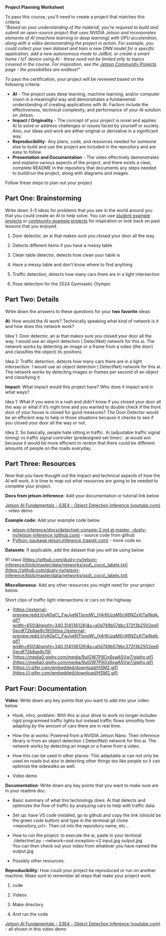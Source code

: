 **Project Planning Worksheet**

To pass this course, you'll need to create a project that matches this criteria:   
*"Based on your understanding of the material, you're required to build and submit an open-source project that uses NVIDIA Jetson and incorporates elements of AI (machine learning or deep learning) with GPU acceleration, along with a video demonstrating the project in action. For example, you could collect your own dataset and train a new DNN model for a specific application, add a new autonomous mode to JetBot, or create a smart home / IoT device using AI \- these need not be limited only to topics covered in the course. For inspiration, see the [Jetson Community Projects](https://developer.nvidia.com/embedded/community/jetson-projects) page \- the possibilities are endless\!"*

To pass the certification, your project will be reviewed based on the following criteria:

* **AI** \- The project uses deep learning, machine learning, and/or computer vision in a meaningful way and demonstrates a fundamental understanding of creating applications with AI. Factors include the effectiveness, technical complexity, and performance of your AI solution on Jetson.  
* **Impact / Originality** \- The concept of your project is novel and applies AI to solve or address challenges or issues faced by yourself or society. Also, our ideas and work are either original or derivative in a significant way.  
* **Reproducibility**\- Any plans, code, and resources needed for someone else to build and use the project are included in the repository and are easy to follow.  
* **Presentation and Documentation** \- The video effectively demonstrates and explains various aspects of the project, and there exists a clear, complete README in the repository that documents any steps needed to build/run the project, along with diagrams and images. 

Follow these steps to plan out your project

## **Part One: Brainstorming**

Write down 3-5 ideas for problems that you see in the world around you that you could create an AI to help solve. You can use [student example projects](https://docs.google.com/document/d/1qbBLDkW3-SwLu7tWY\_Q1qZnuGC5miO8y-oHWKxU4\_10/edit?usp=sharing) or [community example projects](https://developer.nvidia.com/embedded/community/jetson-projects) for inspiration or look back on past lessons that you enjoyed. 

1. Door detector, an ai that makes sure you closed your door all the way  
2. Detects different items if you have a messy table    
3. Clean table detector, detects how clean your table is  
      
4. Have a messy table and don’t know where to find anything   
5. Traffic detection, detects how many cars there are in a light intersection   
6. Pose detection for the 2024 Gymnastic Olympic 

## **Part Two: Details**

Write down the answers to these questions for your **two** **favorite** ideas:

**AI**: How would the AI work? Technically speaking what kind of network is it and how does this network work? 

Idea 1: Door detector, an ai that makes sure you closed your door all the way. I would use an object detection ( DetectNet) network for this ai. The network works by detecting an image or a frame from a video (the door) and classifies the object( its position). 

Idea 2: Traffic detection, detects how many cars there are in a light intersection. I would use an object detection ( DetectNet) network for this ai. The network works by detecting images or frames per second of an object and classifying it. 

**Impact**: What impact would this project have? Who does it impact and in what ways? 

Idea 1: What if you were in a rush and didn’t know if you closed your door all the way or what if it’s night time and you wanted to double check if the front door of your house is closed for good measures? The Door Detector would be an efficient way to help in those situations because it checks to see if you closed your door all the way or not.  

Idea 2: So basically, people hate sitting in traffic. Ai (adjustable traffic signal timing)  vs traffic signal controller (predesigned set timer) : ai would win because it would be more efficient to reckon that there could be different amounts of people on the roads everyday.

## **Part Three: Resources**

Now that you have thought out the impact and technical aspects of how the AI will work, it is time to map out what resources are going to be needed to complete your project. 

**Docs from jetson-inference**: Add your documentation or tutorial link below

[Jetson AI Fundamentals \- S3E4 \- Object Detection Inference (youtube.com)](https://www.youtube.com/watch?v=obt60r8ZeB0\&list=PL5B692fm6--uQRRDTPsJDp4o0xbzkoyf8\&index=13) \- video demo

**Example code:** Add your example code below

* [jetson-inference/docs/detectnet-console-2.md at master · dusty-nv/jetson-inference (github.com)](https://github.com/dusty-nv/jetson-inference/blob/master/docs/detectnet-console-2.md) \-  source code from github  
* [Python: package jetson.inference (rawgit.com)](https://rawgit.com/dusty-nv/jetson-inference/master/docs/html/python/jetson.inference.html\#detectNet) \-  more code ex.

**Datasets**: If applicable, add the dataset that you will be using below

91 class [https://github.com/dusty-nv/jetson-inference/blob/master/data/networks/ssd\_coco\_labels.txt](https://github.com/dusty-nv/jetson-inference/blob/master/data/networks/ssd\_coco\_labels.txt) 

**Miscellaneous**: Add any other resources you might need for your project below. 

Short clips of traffic light intersections or cars on the highway

- [https://external-preview.redd.it/yA0aC\_FwJyeNTIxnoW\_H4r6UzaM5nX6NZsXITaiNqlk.gif?width=650\&height=340.314136126\&s=a0d749b57dbc372f3b2502ee00ecdf72b8ae8c19](https://external-preview.redd.it/yA0aC\_FwJyeNTIxnoW\_H4r6UzaM5nX6NZsXITaiNqlk.gif?width=650\&height=340.314136126\&s=a0d749b57dbc372f3b2502ee00ecdf72b8ae8c19)  
- [https://media0.giphy.com/media/9uIGW7P8Ox6swA5Vw7/giphy.gif](https://media0.giphy.com/media/9uIGW7P8Ox6swA5Vw7/giphy.gif)  
- [https://i.gifer.com/embedded/download/HSM2.gif](https://i.gifer.com/embedded/download/HSM2.gif) 

## **Part Four: Documentation**

**Video**: Write down any key points that you want to add into your video below

*  Hook, intro, problem: With this ai your drive to work no longer includes rigid programmed traffic lights but instead traffic flows smoothly from adapting by the amount of cars there are in real time. 

*  How the ai works: Powered from a NVIDIA Jetson Nano. Their inference library is from an object detection ( DetectNet) network for this ai. The network works by detecting an image or a frame from a video. 

*  How this can be used in other places: This adaptable ai can not only be used on roads but also in detecting other things too like people so it can optimize the sidewalks as well. 

*  Video demo

**Documentation**: Write down any key points that you want to make sure are in your readme doc. 

*  Basic summary of what this technology does: Ai that detects and optimizes the flow of traffic by analyzing cars to help with traffic data. 

*  Set up: have VS code installed, go to github and copy the link (should be the green code button) and type in the terminal git clone \<repository\_url\>. Then cd into the repository name, etc…

*  How to run the project: to execute the ai, paste in your terminal ./detectnet.py \--network=ssd-inception-v2 input.jpg output.jpg   
  You can then check out your video from whatever you have named the output.jpg  
    
*  Possibly other resources: 

**Reproducibility**: How could your project be reproduced or run on another machine. Make sure to remember all steps that make your project work. 

1.  code

2. Videos   
      
3. Make directory   
      
4.  And run the code 

[Jetson AI Fundamentals \- S3E4 \- Object Detection Inference (youtube.com)](https://www.youtube.com/watch?v=obt60r8ZeB0\&list=PL5B692fm6--uQRRDTPsJDp4o0xbzkoyf8\&index=13) \- all shown in this video demo 

